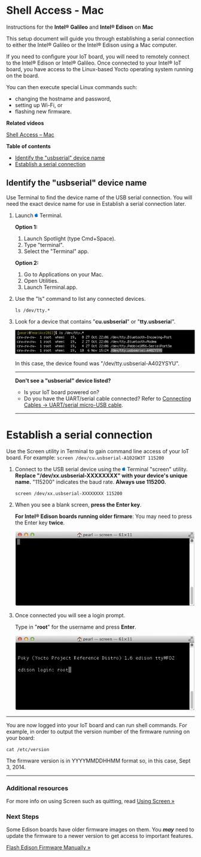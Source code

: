 # Shell Access - Mac 

Instructions for the **Intel® Galileo** and **Intel® Edison** on **Mac**

This setup document will guide you through establishing a serial connection to either the Intel® Galileo or the Intel® Edison using a Mac computer.

If you need to configure your IoT board, you will need to remotely connect to the Intel® Edison or Intel® Galileo. Once connected to your Intel® IoT board, you have access to the Linux-based Yocto operating system running on the board. 

You can then execute special Linux commands such:

* changing the hostname and password, 
* setting up Wi-Fi, or 
* flashing new firmware.


**Related videos**

[Shell Access – Mac]()


**Table of contents**

* [Identify the "usbserial" device name](#identify-the-usbserial-device-name)
* [Establish a serial connection](#establish-a-serial-connection)


## Identify the "usbserial" device name 

Use Terminal to find the device name of the USB serial connection. You will need the exact device name for use in Establish a serial connection later.

1. Launch ![Mac icon](../icons/os_icon_mac.png) Terminal.

	**Option 1:**
	
	1. Launch Spotlight (type Cmd+Space).
	2. Type "terminal". 
	3. Select the "Terminal" app.
	
	**Option 2:**

    1. Go to Applications on your Mac. 
	2. Open Utilities. 
	3. Launch Terminal.app.

2. Use the "ls" command to list any connected devices.

	```
	ls /dev/tty.*
	```

3. Look for a device that contains "**cu.usbserial**" or "**tty.usbseria**l".

	![the device found was "/dev/tty.usbserial-A402YSYU"](images_mac/terminal-usbserial_device_highlighted.png)

	In this case, the device found was "/dev/tty.usbserial-A402YSYU".

	---

	**Don't see a "usbserial" device listed?**

	* Is your IoT board powered on?
	* Do you have the UART/serial cable connected? Refer to [Connecting Cables → UART/serial micro-USB cable](../arduino_expansion_board-assembly/connecting_cables.md#uartserial-micro-usb-cable).

	---


# Establish a serial connection

Use the Screen utility in Terminal to gain command line access of your IoT board. For example: `screen /dev/cu.usbserial-A102GW3T 115200`

1. Connect to the USB serial device using the ![Mac icon](../icons/os_icon_mac.png) Terminal "screen" utility. **Replace "/dev/xx.usbserial-XXXXXXXX" with your device's unique name.** "115200" indicates the baud rate. **Always use 115200.**

	```
	screen /dev/xx.usbserial-XXXXXXXX 115200
	```

2. When you see a blank screen, **press the Enter key**.
 
	**For Intel® Edison boards running older firmare**: You may need to press the Enter key **twice**.

	![blank screen](images_mac/screen-blank_screen.png)

3. Once connected you will see a login prompt. 

	Type in "**root**" for the username and press **Enter**.

	![login as "root"](images_mac/screen-login_root.png)

---

You are now logged into your IoT board and can run shell commands. For example, in order to output the version number of the firmware running on your board:

```
cat /etc/version
```

The firmware version is in YYYYMMDDHHMM format so, in this case, Sept 3, 2014.

---

### Additional resources

For more info on using Screen such as quitting, read [Using Screen »](using_screen.md)


### Next Steps

Some Edison boards have older firmware images on them. You **_may_** need to update the firmware to a newer version to get access to important features.

[Flash Edison Firmware Manually »](../flash_firmware/manual.md)


